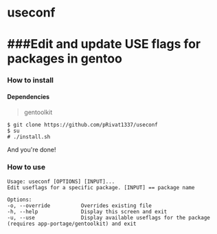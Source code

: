 # useconf


###Edit and update USE flags for packages in gentoo
====

### How to install

#### Dependencies
> gentoolkit

```
$ git clone https://github.com/pRivat1337/useconf
$ su
# ./install.sh
```
And you're done!

### How to use

```
Usage: useconf [OPTIONS] [INPUT]...
Edit useflags for a specific package. [INPUT] == package name

Options:
-o, --override          Overrides existing file
-h, --help              Display this screen and exit
-u, --use               Display available useflags for the package (requires app-portage/gentoolkit) and exit
```
